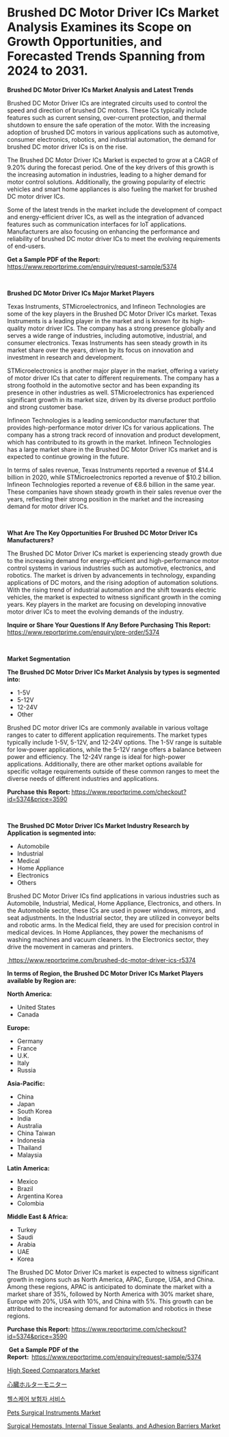 <p><h1>Brushed DC Motor Driver ICs Market Analysis Examines its Scope on Growth Opportunities, and Forecasted Trends Spanning from 2024 to 2031.</h1></p><p><strong>Brushed DC Motor Driver ICs Market Analysis and Latest Trends</strong></p>
<p><p>Brushed DC Motor Driver ICs are integrated circuits used to control the speed and direction of brushed DC motors. These ICs typically include features such as current sensing, over-current protection, and thermal shutdown to ensure the safe operation of the motor. With the increasing adoption of brushed DC motors in various applications such as automotive, consumer electronics, robotics, and industrial automation, the demand for brushed DC motor driver ICs is on the rise.</p><p>The Brushed DC Motor Driver ICs Market is expected to grow at a CAGR of 9.20% during the forecast period. One of the key drivers of this growth is the increasing automation in industries, leading to a higher demand for motor control solutions. Additionally, the growing popularity of electric vehicles and smart home appliances is also fueling the market for brushed DC motor driver ICs.</p><p>Some of the latest trends in the market include the development of compact and energy-efficient driver ICs, as well as the integration of advanced features such as communication interfaces for IoT applications. Manufacturers are also focusing on enhancing the performance and reliability of brushed DC motor driver ICs to meet the evolving requirements of end-users.</p></p>
<p><strong>Get a Sample PDF of the Report:&nbsp;</strong> <a href="https://www.reportprime.com/enquiry/request-sample/5374">https://www.reportprime.com/enquiry/request-sample/5374</a></p>
<p>&nbsp;</p>
<p><strong>Brushed DC Motor Driver ICs Major Market Players</strong></p>
<p><p>Texas Instruments, STMicroelectronics, and Infineon Technologies are some of the key players in the Brushed DC Motor Driver ICs market. Texas Instruments is a leading player in the market and is known for its high-quality motor driver ICs. The company has a strong presence globally and serves a wide range of industries, including automotive, industrial, and consumer electronics. Texas Instruments has seen steady growth in its market share over the years, driven by its focus on innovation and investment in research and development.</p><p>STMicroelectronics is another major player in the market, offering a variety of motor driver ICs that cater to different requirements. The company has a strong foothold in the automotive sector and has been expanding its presence in other industries as well. STMicroelectronics has experienced significant growth in its market size, driven by its diverse product portfolio and strong customer base.</p><p>Infineon Technologies is a leading semiconductor manufacturer that provides high-performance motor driver ICs for various applications. The company has a strong track record of innovation and product development, which has contributed to its growth in the market. Infineon Technologies has a large market share in the Brushed DC Motor Driver ICs market and is expected to continue growing in the future.</p><p>In terms of sales revenue, Texas Instruments reported a revenue of $14.4 billion in 2020, while STMicroelectronics reported a revenue of $10.2 billion. Infineon Technologies reported a revenue of €8.6 billion in the same year. These companies have shown steady growth in their sales revenue over the years, reflecting their strong position in the market and the increasing demand for motor driver ICs.</p></p>
<p>&nbsp;</p>
<p><strong>What Are The Key Opportunities For Brushed DC Motor Driver ICs Manufacturers?</strong></p>
<p><p>The Brushed DC Motor Driver ICs market is experiencing steady growth due to the increasing demand for energy-efficient and high-performance motor control systems in various industries such as automotive, electronics, and robotics. The market is driven by advancements in technology, expanding applications of DC motors, and the rising adoption of automation solutions. With the rising trend of industrial automation and the shift towards electric vehicles, the market is expected to witness significant growth in the coming years. Key players in the market are focusing on developing innovative motor driver ICs to meet the evolving demands of the industry.</p></p>
<p><strong>Inquire or Share Your Questions If Any Before Purchasing This Report:</strong> <a href="https://www.reportprime.com/enquiry/pre-order/5374">https://www.reportprime.com/enquiry/pre-order/5374</a></p>
<p>&nbsp;</p>
<p><strong>Market Segmentation</strong></p>
<p><strong>The Brushed DC Motor Driver ICs Market Analysis by types is segmented into:</strong></p>
<p><ul><li>1-5V</li><li>5-12V</li><li>12-24V</li><li>Other</li></ul></p>
<p><p>Brushed DC motor driver ICs are commonly available in various voltage ranges to cater to different application requirements. The market types typically include 1-5V, 5-12V, and 12-24V options. The 1-5V range is suitable for low-power applications, while the 5-12V range offers a balance between power and efficiency. The 12-24V range is ideal for high-power applications. Additionally, there are other market options available for specific voltage requirements outside of these common ranges to meet the diverse needs of different industries and applications.</p></p>
<p><strong>Purchase this Report:&nbsp;</strong><a href="https://www.reportprime.com/checkout?id=5374&price=3590">https://www.reportprime.com/checkout?id=5374&price=3590</a></p>
<p>&nbsp;</p>
<p><strong>The Brushed DC Motor Driver ICs Market Industry Research by Application is segmented into:</strong></p>
<p><ul><li>Automobile</li><li>Industrial</li><li>Medical</li><li>Home Appliance</li><li>Electronics</li><li>Others</li></ul></p>
<p><p>Brushed DC Motor Driver ICs find applications in various industries such as Automobile, Industrial, Medical, Home Appliance, Electronics, and others. In the Automobile sector, these ICs are used in power windows, mirrors, and seat adjustments. In the Industrial sector, they are utilized in conveyor belts and robotic arms. In the Medical field, they are used for precision control in medical devices. In Home Appliances, they power the mechanisms of washing machines and vacuum cleaners. In the Electronics sector, they drive the movement in cameras and printers.</p></p>
<p><a href="https://www.reportprime.com/brushed-dc-motor-driver-ics-r5374">&nbsp;https://www.reportprime.com/brushed-dc-motor-driver-ics-r5374</a></p>
<p><strong>In terms of Region, the Brushed DC Motor Driver ICs Market Players available by Region are:</strong></p>
<p>
    <p> <strong> North America: </strong>
        <ul>
            <li>United States</li>
            <li>Canada</li>
        </ul>
        </p> 
    <p> <strong> Europe: </strong>
        <ul>
            <li>Germany</li>
            <li>France</li>
            <li>U.K.</li>
            <li>Italy</li>
            <li>Russia</li>
        </ul>
        </p> 
    <p> <strong> Asia-Pacific: </strong>
        <ul>
            <li>China</li>
            <li>Japan</li>
            <li>South Korea</li>
            <li>India</li>
            <li>Australia</li>
            <li>China Taiwan</li>
            <li>Indonesia</li>
            <li>Thailand</li>
            <li>Malaysia</li>
        </ul>
        </p> 
    <p> <strong> Latin America: </strong>
        <ul>
            <li>Mexico</li>
            <li>Brazil</li>
            <li>Argentina Korea</li>
            <li>Colombia</li>
        </ul>
        </p> 
    <p> <strong> Middle East & Africa: </strong>
        <ul>
            <li>Turkey</li>
            <li>Saudi</li>
            <li>Arabia</li>
            <li>UAE</li>
            <li>Korea</li>
        </ul>
    </p>
    </p>
<p><p>The Brushed DC Motor Driver ICs market is expected to witness significant growth in regions such as North America, APAC, Europe, USA, and China. Among these regions, APAC is anticipated to dominate the market with a market share of 35%, followed by North America with 30% market share, Europe with 20%, USA with 10%, and China with 5%. This growth can be attributed to the increasing demand for automation and robotics in these regions.</p></p>
<p><strong>Purchase this Report: </strong><a href="https://www.reportprime.com/checkout?id=5374&price=3590">https://www.reportprime.com/checkout?id=5374&price=3590</a></p>
<p>&nbsp;<strong>Get a Sample PDF of the Report:&nbsp;&nbsp;</strong><a href="https://www.reportprime.com/enquiry/request-sample/5374">https://www.reportprime.com/enquiry/request-sample/5374</a></p>
<p><strong></strong></p>
<p><p><a href="https://github.com/niyotibauri9/Market-Research-Report-List-1/blob/main/high-speed-comparators-market.md">High Speed Comparators Market</a></p><p><a href="https://medium.com/@samirmayert28/%E5%BF%83%E8%87%93%E3%83%9B%E3%83%AB%E3%82%BF%E3%83%BC%E3%83%A2%E3%83%8B%E3%82%BF%E3%83%BC%E5%B8%82%E5%A0%B4%E3%81%AE%E3%82%B5%E3%82%A4%E3%82%BA%E3%81%A8%E3%82%B7%E3%82%A7%E3%82%A2%E5%88%86%E6%9E%90-%E6%88%90%E9%95%B7%E3%83%88%E3%83%AC%E3%83%B3%E3%83%89%E3%81%A8%E4%BA%88%E6%B8%AC-2024%E5%B9%B4-2031%E5%B9%B4-0129111a17be">心臓ホルターモニター</a></p><p><a href="https://medium.com/@leeanford76845djf/%EA%B1%B4%EA%B0%95-%EA%B4%80%EB%A6%AC-%EC%A7%80%EB%B6%88%EC%9E%90-%EC%84%9C%EB%B9%84%EC%8A%A4-%EC%82%B0%EC%97%85-%EB%B6%84%EC%84%9D-%EB%B3%B4%EA%B3%A0%EC%84%9C-%EC%8B%9C%EC%9E%A5-%EA%B7%9C%EB%AA%A8%EB%8A%94-6-3-%EC%9D%98-cagr%EB%A1%9C-%EC%84%B1%EC%9E%A5%ED%95%98%EB%A9%B0-%EC%9D%91%EC%9A%A9-%EB%B6%84%EC%95%BC-%EC%9C%A0%ED%98%95-%EB%B0%8F-%EC%A7%80%EC%97%AD%EC%97%90-%EB%8C%80%ED%95%9C-2024%EB%85%84%EB%B6%80%ED%84%B0-2031%EB%85%84%EA%B9%8C%EC%A7%80%EC%9D%98-%EC%98%88%EC%B8%A1%EC%9E%85%EB%8B%88%EB%8B%A4-eb4a41577d69">헬스케어 보험자 서비스</a></p><p><a href="https://issuu.com/reportprime-2/docs/pets-surgical-instruments-market-size-2030.pptx">Pets Surgical Instruments Market</a></p><p><a href="https://medium.com/@berugaru/future-trends-in-global-surgical-hemostats-internal-tissue-sealants-and-adhesion-barriers-market-56ad42782409">Surgical Hemostats, Internal Tissue Sealants, and Adhesion Barriers Market</a></p></p>